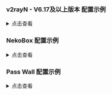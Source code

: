 ### v2rayN - V6.17及以上版本 配置示例

<details><summary>点击查看</summary><br>

| 名称 | 值 |
| :--- | :--- |
| 地址 | VPS的 IP 或你设置的域名（非服务端 "dest" 项填的目标网站网址） |
| 端口 | 443 |
| 用户ID | chika |
| 流控 | 留空 |
| 传输协议 | h2 |
| 传输层安全 | reality |
| SNI | `www.lovelive-anime.jp` |
| Fingerprint | chrome |
| PublicKey | Z84J2IelR9ch3k8VtlVhhs5ycBUlXA7wHBWcBrjqnAw |
| ShortId | 6ba85179e30d4fc2 |
| SpiderX | / |

![1](https://user-images.githubusercontent.com/88967758/224341358-e30ace37-4da6-4e80-b630-e4a7246667fb.png)

</details>

### NekoBox 配置示例

<details><summary>点击查看</summary><br>

| 名称 | 值 |
| :--- | :--- |
| 服务器 | 服务端的域名 或 IP |
| 服务器端口 | 443 |
| 用户ID | chika |
| Flow (VLESS Sub-protocol) | 留空 |
| 包编码 | xudp |
| 传输协议 | http |
| HTTP 主机 | h2 |
| HTTP 路径 | 留空 |
| 传输层加密 | tls |
| 服务器名称指标 | `www.lovelive-anime.jp` |
| 应用层协议协商 | 留空 |
| 证书（链） | 留空 |
| 允许不安全的连接 | 不选 |
| uTLS fingerprint | chrome |
| Reality Public Key | Z84J2IelR9ch3k8VtlVhhs5ycBUlXA7wHBWcBrjqnAw |
| Reality ShortId | 6ba85179e30d4fc2 |

需要在服务端配置中添下面字段
```
                "httpSettings": {
                    "host": ["h2"]
                }
```

</details>

### Pass Wall 配置示例

<details><summary>点击查看</summary><br>

| 名称 | 值 |
| :--- | :--- |
| 类型 | Xray |
| 传输协议 | VLESS |
| 地址（支持域名） | 服务端的域名 或 IP |
| 端口 | 443 |
| 加密方式 | none |
| ID | chika |
| TLS | 勾上 |
| flow | 停用 |
| REALITY | 勾上 |
| 域名 | `www.lovelive-anime.jp` |
| 公钥 | Z84J2IelR9ch3k8VtlVhhs5ycBUlXA7wHBWcBrjqnAw |
| Short Id | 6ba85179e30d4fc2 |
| Spider X | 留空 |
| 指纹伪造 | chrome |
| 传输协议 | HTTP/2 |
| HTTP/2 主机名 | 留空 |
| HTTP/2 路径 | 留空 |
| 健康检查 | 不勾 |
| MUX | 不勾 |

</details>

</details>
